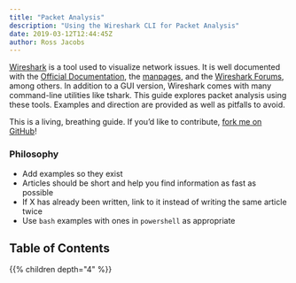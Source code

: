 ```yaml
---
title: "Packet Analysis"
description: "Using the Wireshark CLI for Packet Analysis"
date: 2019-03-12T12:44:45Z
author: Ross Jacobs
---
```


[Wireshark](https://en.wikipedia.org/wiki/Wireshark) is a tool used to visualize network issues.
It is well documented with the [Official Documentation](https://www.wireshark.org/docs/),
the [manpages](https://www.wireshark.org/docs/man-pages/), and the [Wireshark Forums](ask.wireshark.org), among others.
In addition to a GUI version, Wireshark comes with many command-line utilities like tshark.
This guide explores packet analysis using these tools. Examples and direction are provided as well as pitfalls to avoid.

This is a living, breathing guide. If you’d like to contribute, [fork me on GitHub](https://github.com/pocc/tshark.dev)!

### Philosophy

* Add examples so they exist
* Articles should be short and help you find information as fast as possible
* If X has already been written, link to it instead of writing the same article twice
* Use `bash` examples with ones in `powershell` as appropriate

## Table of Contents

{{% children depth="4" %}}
